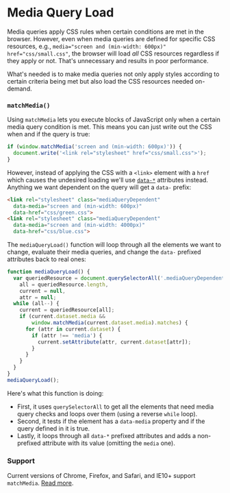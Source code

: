 # Media Query Load

Media queries apply CSS rules when certain conditions are met in the browser. However, even when media queries are defined for specific CSS resources, e.g., `media="screen and (min-width: 600px)" href="css/small.css"`, the browser will load _all_ CSS resources regardless if they apply or not. That's unnecessary and results in poor performance.

What's needed is to make media queries not only apply styles according to certain criteria being met but also load the CSS resources needed on-demand.

### `matchMedia()`

Using `matchMedia` lets you execute blocks of JavaScript only when a certain media query condition is met. This means you can just write out the CSS when and if the query is true:

```javascript
if (window.matchMedia('screen and (min-width: 600px)')) {
  document.write('<link rel="stylesheet" href="css/small.css">');
}
```

However, instead of applying the CSS with a `<link>` element with a `href` which causes the undesired loading we'll use [`data-*`](https://developer.mozilla.org/en-US/docs/Web/HTML/Global_attributes/data-*) attributes instead. Anything we want dependent on the query will get a `data-` prefix:

```html
<link rel="stylesheet" class="mediaQueryDependent" 
  data-media="screen and (min-width: 600px)" 
  data-href="css/green.css">
<link rel="stylesheet" class="mediaQueryDependent" 
  data-media="screen and (min-width: 4000px)" 
  data-href="css/blue.css">
```

The `mediaQueryLoad()` function will loop through all the elements we want to change, evaluate their media queries, and change the `data-` prefixed attributes back to real ones:

```javascript
function mediaQueryLoad() {
  var queriedResource = document.querySelectorAll('.mediaQueryDependent'),
    all = queriedResource.length,
    current = null,
    attr = null;
  while (all--) {
    current = queriedResource[all];
    if (current.dataset.media &&
        window.matchMedia(current.dataset.media).matches) {
      for (attr in current.dataset) {
        if (attr !== 'media') {
          current.setAttribute(attr, current.dataset[attr]);
        }
      }
    }
  }
}
mediaQueryLoad();
```

Here's what this function is doing:

* First, it uses `querySelectorAll` to get all the elements that need media query checks and loops over them (using a reverse `while` loop).
* Second, it tests if the element has a `data-media` property and if the query defined in it is true.
* Lastly, it loops through all `data-*` prefixed attributes and adds a non-prefixed attribute with its value (omitting the `media` one).


### Support

Current versions of Chrome, Firefox, and Safari, and IE10+ support `matchMedia`. [Read more](http://caniuse.com/#search=matchmed).
